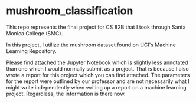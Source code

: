 # mushroom_classification
This repo represents the final project for CS 82B that I took through Santa Monica College (SMC).

In this project, I utilize the mushroom dataset found on UCI's Machine Learning Repository.

Please find attached the Jupyter Notebook which is slightly less annotated than one which I would normally submit as a project. That is because I also wrote a report for this project which you can find attached. The parameters for the report were outlined by our professor and are not necessarily what I might write independently when writing up a report on a machine learning project. Regardless, the information is there now.
